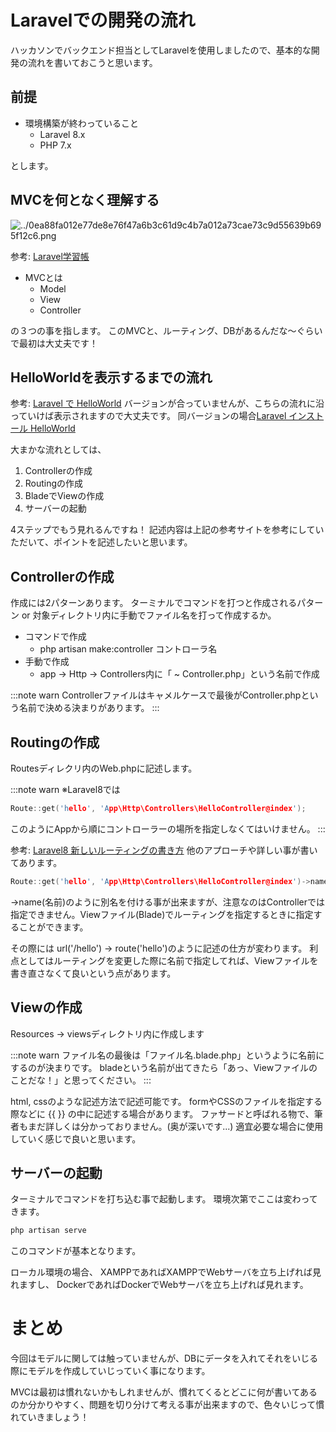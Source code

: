 # Laravelでの開発の流れ
ハッカソンでバックエンド担当としてLaravelを使用しましたので、基本的な開発の流れを書いておこうと思います。

## 前提
- 環境構築が終わっていること
  - Laravel 8.x
  - PHP 7.x

とします。

## MVCを何となく理解する
![../0ea88fa012e77de8e76f47a6b3c61d9c4b7a012a73cae73c9d55639b695f12c6.png](https://qiita-image-store.s3.ap-northeast-1.amazonaws.com/0/2564369/b7f57dde-b07f-0107-6e1a-917306a9a7a7.png)

参考: [Laravel学習帳](https://laraweb.net/surrounding/922/)

- MVCとは
  - Model
  - View
  - Controller

の３つの事を指します。
このMVCと、ルーティング、DBがあるんだな～ぐらいで最初は大丈夫です！

## HelloWorldを表示するまでの流れ
参考: [Laravel で HelloWorld](https://qiita.com/ekzemplaro/items/c74e7431a8a90e2feb03)
バージョンが合っていませんが、こちらの流れに沿っていけば表示されますので大丈夫です。
同バージョンの場合[Laravel インストール HelloWorld](https://syslog.life/2020/10/20/laravel-%E3%82%A4%E3%83%B3%E3%82%B9%E3%83%88%E3%83%BC%E3%83%AB-helloworld/)


大まかな流れとしては、
1. Controllerの作成
2. Routingの作成
3. BladeでViewの作成
4. サーバーの起動

4ステップでもう見れるんですね！
記述内容は上記の参考サイトを参考にしていただいて、ポイントを記述したいと思います。

## Controllerの作成
作成には2パターンあります。
ターミナルでコマンドを打つと作成されるパターン or 対象ディレクトリ内に手動でファイル名を打って作成するか。


- コマンドで作成
  - php artisan make:controller コントローラ名
- 手動で作成
  - app -> Http -> Controllers内に「 ~ Controller.php」という名前で作成

:::note warn
Controllerファイルはキャメルケースで最後がController.phpという名前で決める決まりがあります。
:::

## Routingの作成
Routesディレクリ内のWeb.phpに記述します。

:::note warn
※Laravel8では
```c
Route::get('hello', 'App\Http\Controllers\HelloController@index');
```
このようにAppから順にコントローラーの場所を指定しなくてはいけません。
:::

参考: [Laravel8 新しいルーティングの書き方](https://kawax.biz/laravel8-routing/)
他のアプローチや詳しい事が書いてあります。

```c
Route::get('hello', 'App\Http\Controllers\HelloController@index')->name(hello);
```
->name(名前)のように別名を付ける事が出来ますが、注意なのはControllerでは指定できません。Viewファイル(Blade)でルーティングを指定するときに指定することができます。

その際には url('/hello') -> route('hello')のように記述の仕方が変わります。
利点としてはルーティングを変更した際に名前で指定してれば、Viewファイルを書き直さなくて良いという点があります。

## Viewの作成
Resources -> viewsディレクトリ内に作成します

:::note warn
ファイル名の最後は「ファイル名.blade.php」というように名前にするのが決まりです。
bladeという名前が出てきたら「あっ、Viewファイルのことだな！」と思ってください。
:::

html, cssのような記述方法で記述可能です。
formやCSSのファイルを指定する際などに {{ }} の中に記述する場合があります。
ファサードと呼ばれる物で、筆者もまだ詳しくは分かっておりません。(奥が深いです...)
適宜必要な場合に使用していく感じで良いと思います。

## サーバーの起動
ターミナルでコマンドを打ち込む事で起動します。
環境次第でここは変わってきます。

```c
php artisan serve
```
このコマンドが基本となります。

ローカル環境の場合、
XAMPPであればXAMPPでWebサーバを立ち上げれば見れますし、
DockerであればDockerでWebサーバを立ち上げれば見れます。


# まとめ
今回はモデルに関しては触っていませんが、DBにデータを入れてそれをいじる際にモデルを作成していじっていく事になります。

MVCは最初は慣れないかもしれませんが、慣れてくるとどこに何が書いてあるのか分かりやすく、問題を切り分けて考える事が出来ますので、色々いじって慣れていきましょう！
